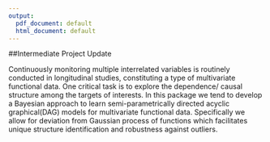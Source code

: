 ```yaml
---
output:
  pdf_document: default
  html_document: default
---
```

##Intermediate Project Update

Continuously monitoring multiple interrelated variables is routinely conducted in longitudinal studies, constituting a type of multivariate functional data. One critical task is to explore the dependence/ causal structure among the targets of interests. In this package we tend to develop a Bayesian approach to learn semi-parametrically directed acyclic graphical(DAG) models for multivariate functional data. Specifically we allow for deviation from Gaussian process of functions which facilitates unique structure identification and robustness against outliers. 
